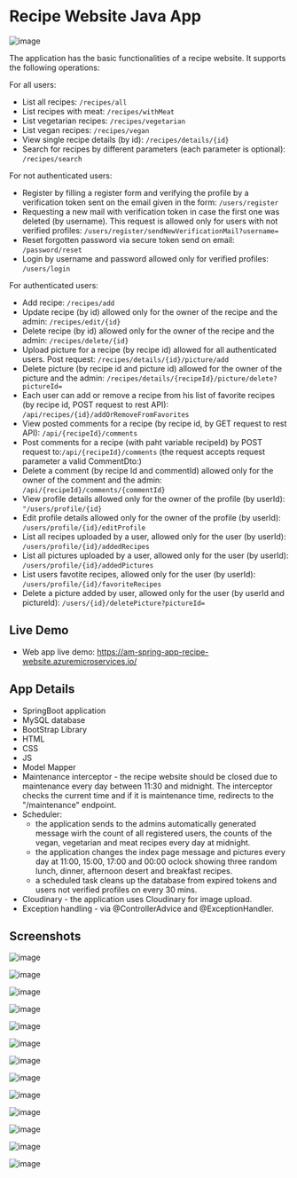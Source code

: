 # Recipe Website Java App


![image](https://github.com/98AnnaM/recipe-website-project/assets/147516467/9465916c-ea9b-4905-bafc-905cdac20ab1)


The application has the basic functionalities of a recipe website. It supports the following operations:

For all users:
- List all recipes: `/recipes/all`
- List recipes with meat: `/recipes/withMeat`
- List vegetarian recipes: `/recipes/vegetarian`
- List vegan recipes: `/recipes/vegan`
- View single recipe details (by id): `/recipes/details/{id}`
- Search for recipes by different parameters (each parameter is optional): `/recipes/search`

For not authenticated users:
- Register by filling a register form and verifying the profile by a verification token sent
  on the email given in the form: `/users/register`
- Requesting a new mail with verification token in case the first one was deleted (by username). This
  request is allowed only for users with not verified profiles:
  `/users/register/sendNewVerificationMail?username=`
- Reset forgotten password via secure token send on email: `/password/reset`
- Login by username and password allowed only for verified profiles: `/users/login`

For authenticated users:
- Add recipe: `/recipes/add`
- Update recipe (by id) allowed only for the owner of the recipe and the admin: `/recipes/edit/{id}`
- Delete recipe (by id) allowed only for the owner of the recipe and the admin: `/recipes/delete/{id}`
- Upload picture for a recipe (by recipe id) allowed for all authenticated users. Post request:
  `/recipes/details/{id}/picture/add`
- Delete picture (by recipe id and picture id) allowed for the owner of the picture and the admin:
  `/recipes/details/{recipeId}/picture/delete?pictureId=`
- Each user can add or remove a recipe from his list of favorite recipes (by recipe id, POST request to rest API):
  `/api/recipes/{id}/addOrRemoveFromFavorites`
- View posted comments for a recipe (by recipe id, by GET request to rest API):
  `/api/{recipeId}/comments`
- Post comments for a recipe (with paht variable recipeId) by POST request to:`/api/{recipeId}/comments`
  (the request accepts request parameter a valid  CommentDto:)
- Delete a comment (by recipe Id and commentId) allowed only for the owner of the comment and the admin:
  `/api/{recipeId}/comments/{commentId}`
- View profile details allowed only for the owner of the profile (by userId): `"/users/profile/{id}`
- Edit profile details allowed only for the owner of the profile (by userId): `/users/profile/{id}/editProfile`
- List all recipes uploaded by a user, allowed only for the user (by userId): `/users/profile/{id}/addedRecipes`
- List all pictures uploaded by a user, allowed only for the user (by userId): `/users/profile/{id}/addedPictures`
- List users favotite recipes, allowed only for the user (by userId): `/users/profile/{id}/favoriteRecipes`
- Delete a picture added by user, allowed only for the user (by userId and pictureId):
  `/users/{id}/deletePicture?pictureId=`

## Live Demo
- Web app live demo: https://am-spring-app-recipe-website.azuremicroservices.io/

## App Details

- SpringBoot application
- MySQL database
- BootStrap Library
- HTML
- CSS
- JS
- Model Mapper
- Maintenance interceptor - the recipe website should be closed due to maintenance every day between 11:30 and midnight.
  The interceptor checks the current time and if it is maintenance time, redirects to the "/maintenance" endpoint.
- Scheduler: 
  - the application sends to the admins automatically generated message wirh the count of all registered users,
    the counts of the vegan, vegetarian and meat recipes every day at midnight.
  - the application changes the index page message and pictures every day at 11:00, 15:00, 17:00 and 00:00 oclock
    showing three random lunch, dinner, afternoon desert and breakfast recipes.
  - a scheduled task cleans up the database from expired tokens and users not verified profiles on every 30 mins.
- Cloudinary - the application uses Cloudinary for image upload.
- Exception handling - via @ControllerAdvice and @ExceptionHandler.


## Screenshots

![image](https://github.com/98AnnaM/recipe-website-project/assets/147516467/70bf8ef0-a3a8-4c29-a560-6fc02a2b38ab)

![image](https://github.com/98AnnaM/recipe-website-project/assets/147516467/66aebc3b-e98f-4f59-a6c1-4c46627cf98d)

![image](https://github.com/98AnnaM/recipe-website-project/assets/147516467/ef274e13-9e9d-49c8-8b13-0910af1c81e1)

![image](https://github.com/98AnnaM/recipe-website-project/assets/147516467/687549c1-d3a7-456b-a7ed-807d604825fa)

![image](https://github.com/98AnnaM/recipe-website-project/assets/147516467/bc069830-51bf-44b1-8868-817d21aad5f6)

![image](https://github.com/98AnnaM/recipe-website-project/assets/147516467/b9cbcb5b-3941-4f66-aa1b-57c9c4ff6916)

![image](https://github.com/98AnnaM/recipe-website-project/assets/147516467/2207a017-958f-4fc0-9ada-7c8be2f7b27f)

![image](https://github.com/98AnnaM/recipe-website-project/assets/147516467/fb316bc1-32f7-4b15-8b3f-58c6e706f0cc)

![image](https://github.com/98AnnaM/recipe-website-project/assets/147516467/4bd829a7-af98-49d2-bffd-33d8ea7b2993)

![image](https://github.com/98AnnaM/recipe-website-project/assets/147516467/c8eb4fb7-df9e-486e-b4ea-1ed4f308b4c4)

![image](https://github.com/98AnnaM/recipe-website-project/assets/147516467/c50fc47e-af1d-4035-928a-37d8311a778b)

![image](https://github.com/98AnnaM/recipe-website-project/assets/147516467/2b172031-ee11-4a0e-ac81-7beae7b78819)

![image](https://github.com/98AnnaM/recipe-website-project/assets/147516467/957a846e-0cd7-4cc9-86bd-f041c8494e92)
